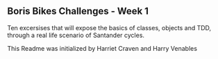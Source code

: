 ## Boris Bikes Challenges - Week 1 ##

Ten excersises that will expose the basics of classes, objects and TDD, through a real life scenario of Santander cycles.

This Readme was initialized by Harriet Craven and Harry Venables
